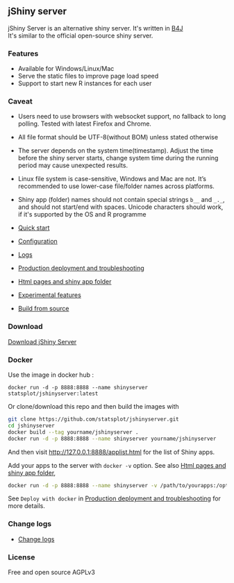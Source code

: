 ## jShiny server
  jShiny Server is an alternative shiny server. It's written in [B4J](https://b4x.com/b4j.html)  
   It's similar to the official open-source shiny server.
   
### Features   
   *  Available for Windows/Linux/Mac
   *  Serve the static files to improve page load speed
   *  Support to start new R instances for each user 

### Caveat
   *  Users need to use browsers with websocket support, no fallback to long polling. Tested with latest Firefox and Chrome.
   *  All file format should be UTF-8(without BOM) unless stated otherwise
   *  The server depends on the system time(timestamp). Adjust the time before the shiny server starts, change system time during the running period may cause unexpected results.
   *  Linux file system is case-sensitive, Windows and Mac are not. It’s recommended to use lower-case file/folder names across platforms.
   *  Shiny app (folder) names should not contain special strings `b__` and `_._`, and should not start/end with spaces. Unicode characters should work, if it's supported by the OS and R programme
   
 
 
* [Quick start] 
* [Configuration]
* [Logs]
* [Production deployment and troubleshooting]
* [Html pages and shiny app folder]
* [Experimental features]
* [Build from source]

### Download
  [Download jShiny Server]
  
### Docker
  Use the image in docker hub :  
```  
docker run -d -p 8888:8888 --name shinyserver statsplot/jshinyserver:latest  
```
  Or clone/download this repo and then build the images with
  
```bash
git clone https://github.com/statsplot/jshinyserver.git
cd jshinyserver
docker build --tag yourname/jshinyserver .
docker run -d -p 8888:8888 --name shinyserver yourname/jshinyserver
```

And then visit http://127.0.0.1:8888/applist.html for the list of Shiny apps.  

Add your apps to the server with `docker -v` option. See also [Html pages and shiny app folder],

```bash
docker run -d -p 8888:8888 --name shinyserver -v /path/to/yourapps:/opt/shiny/server/shinyapp yourname/jshinyserver
```

See `Deploy with docker` in [Production deployment and troubleshooting] for more details.   


### Change logs
* [Change logs] 
  
### License
   Free and open source AGPLv3
   


[Download jShiny Server]: ../../releases
[Change logs]: documents/changelogs.md

[Quick start]: documents/quickstart.md
[Configuration]: documents/configuration.md
[Logs]: documents/logs.md
[Html pages and shiny app folder]: documents/htmlpages.md
[Production deployment and troubleshooting]: documents/production.md
[Experimental features]: documents/betafeatures.md
[Build from source]: documents/build.md

